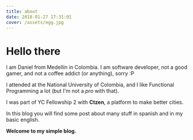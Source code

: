 ```yaml
---
title: about
date: 2018-01-27 17:31:01
cover: /assets/egg.jpg
---
```


# Hello there

I am Daniel from Medellín in Colombia. I am software developer, not a good gamer, and not a coffee addict (or anything), sorry :P

I attended at the National University of Colombia, and I like Functional Programming a lot (but I'm not a _pro_ with that).

I was part of YC Fellowship 2 with **Ctzen**, a platform to make better cities.

In this blog you will find some post about many stuff in spanish and in my basic english.

**Welcome to my simple blog.**
